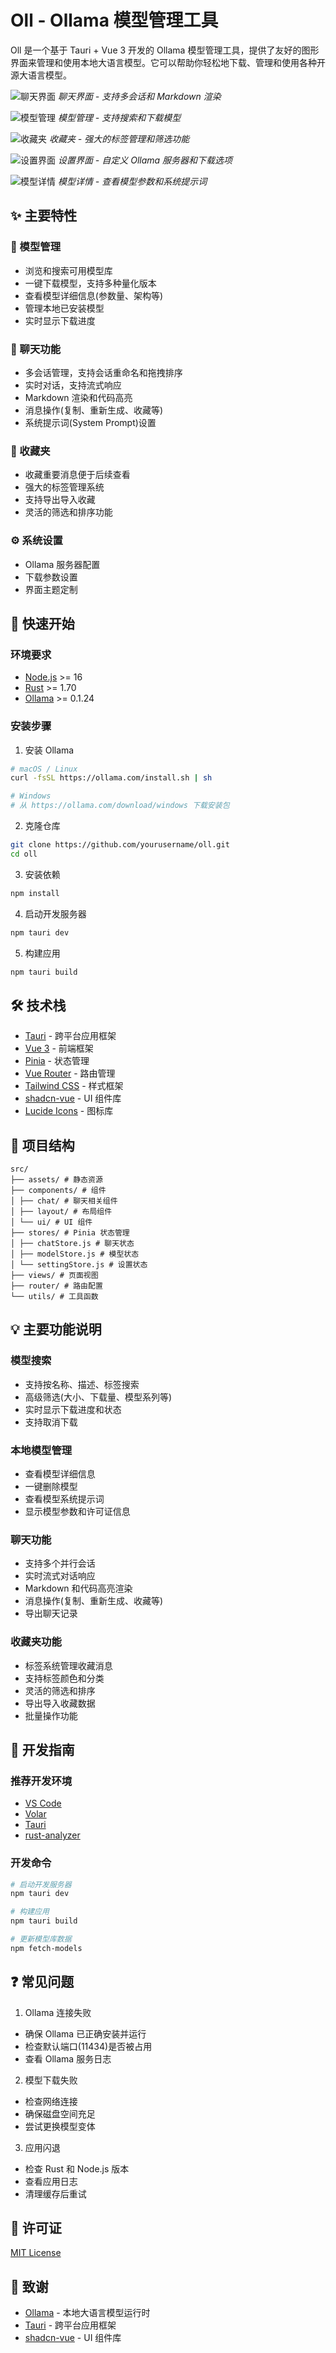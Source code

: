 # Oll - Ollama 模型管理工具

Oll 是一个基于 Tauri + Vue 3 开发的 Ollama 模型管理工具，提供了友好的图形界面来管理和使用本地大语言模型。它可以帮助你轻松地下载、管理和使用各种开源大语言模型。

![聊天界面](image/README/1738728221658.png)
_聊天界面 - 支持多会话和 Markdown 渲染_

![模型管理](image/README/1738728240217.png)
_模型管理 - 支持搜索和下载模型_

![收藏夹](image/README/1738730014833.png)
_收藏夹 - 强大的标签管理和筛选功能_

![设置界面](image/README/1738730080439.png)
_设置界面 - 自定义 Ollama 服务器和下载选项_

![模型详情](image/README/1738730097576.png)
_模型详情 - 查看模型参数和系统提示词_

## ✨ 主要特性

### 🤖 模型管理

- 浏览和搜索可用模型库
- 一键下载模型，支持多种量化版本
- 查看模型详细信息(参数量、架构等)
- 管理本地已安装模型
- 实时显示下载进度

### 💬 聊天功能

- 多会话管理，支持会话重命名和拖拽排序
- 实时对话，支持流式响应
- Markdown 渲染和代码高亮
- 消息操作(复制、重新生成、收藏等)
- 系统提示词(System Prompt)设置

### 🔖 收藏夹

- 收藏重要消息便于后续查看
- 强大的标签管理系统
- 支持导出导入收藏
- 灵活的筛选和排序功能

### ⚙️ 系统设置

- Ollama 服务器配置
- 下载参数设置
- 界面主题定制

## 🚀 快速开始

### 环境要求

- [Node.js](https://nodejs.org/) >= 16
- [Rust](https://www.rust-lang.org/) >= 1.70
- [Ollama](https://ollama.ai/) >= 0.1.24

### 安装步骤

1. 安装 Ollama

```bash
# macOS / Linux
curl -fsSL https://ollama.com/install.sh | sh

# Windows
# 从 https://ollama.com/download/windows 下载安装包
```

2. 克隆仓库

```bash
git clone https://github.com/yourusername/oll.git
cd oll
```

3. 安装依赖

```bash
npm install
```

4. 启动开发服务器

```bash
npm tauri dev
```

5. 构建应用

```bash
npm tauri build
```

## 🛠️ 技术栈

- [Tauri](https://tauri.app/) - 跨平台应用框架
- [Vue 3](https://vuejs.org/) - 前端框架
- [Pinia](https://pinia.vuejs.org/) - 状态管理
- [Vue Router](https://router.vuejs.org/) - 路由管理
- [Tailwind CSS](https://tailwindcss.com/) - 样式框架
- [shadcn-vue](https://www.shadcn-vue.com/) - UI 组件库
- [Lucide Icons](https://lucide.dev/) - 图标库

## 📁 项目结构

```
src/
├── assets/ # 静态资源
├── components/ # 组件
│ ├── chat/ # 聊天相关组件
│ ├── layout/ # 布局组件
│ └── ui/ # UI 组件
├── stores/ # Pinia 状态管理
│ ├── chatStore.js # 聊天状态
│ ├── modelStore.js # 模型状态
│ └── settingStore.js # 设置状态
├── views/ # 页面视图
├── router/ # 路由配置
└── utils/ # 工具函数
```

## 💡 主要功能说明

### 模型搜索

- 支持按名称、描述、标签搜索
- 高级筛选(大小、下载量、模型系列等)
- 实时显示下载进度和状态
- 支持取消下载

### 本地模型管理

- 查看模型详细信息
- 一键删除模型
- 查看模型系统提示词
- 显示模型参数和许可证信息

### 聊天功能

- 支持多个并行会话
- 实时流式对话响应
- Markdown 和代码高亮渲染
- 消息操作(复制、重新生成、收藏等)
- 导出聊天记录

### 收藏夹功能

- 标签系统管理收藏消息
- 支持标签颜色和分类
- 灵活的筛选和排序
- 导出导入收藏数据
- 批量操作功能

## 📝 开发指南

### 推荐开发环境

- [VS Code](https://code.visualstudio.com/)
- [Volar](https://marketplace.visualstudio.com/items?itemName=Vue.volar)
- [Tauri](https://marketplace.visualstudio.com/items?itemName=tauri-apps.tauri-vscode)
- [rust-analyzer](https://marketplace.visualstudio.com/items?itemName=rust-lang.rust-analyzer)

### 开发命令

```bash
# 启动开发服务器
npm tauri dev

# 构建应用
npm tauri build

# 更新模型库数据
npm fetch-models
```

## ❓ 常见问题

1. Ollama 连接失败

- 确保 Ollama 已正确安装并运行
- 检查默认端口(11434)是否被占用
- 查看 Ollama 服务日志

2. 模型下载失败

- 检查网络连接
- 确保磁盘空间充足
- 尝试更换模型变体

3. 应用闪退

- 检查 Rust 和 Node.js 版本
- 查看应用日志
- 清理缓存后重试

## 📄 许可证

[MIT License](LICENSE)

## 🙏 致谢

- [Ollama](https://ollama.ai/) - 本地大语言模型运行时
- [Tauri](https://tauri.app/) - 跨平台应用框架
- [shadcn-vue](https://www.shadcn-vue.com/) - UI 组件库

